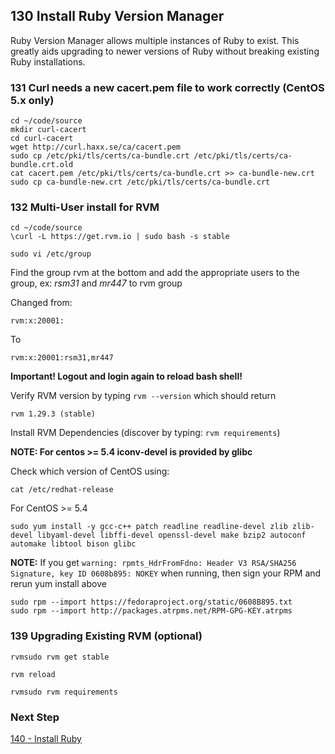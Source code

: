 ## 130 Install Ruby Version Manager

Ruby Version Manager allows multiple instances of Ruby to exist.  This greatly aids upgrading to newer versions of Ruby without breaking existing Ruby installations.

### 131 Curl needs a new cacert.pem file to work correctly (CentOS 5.x only)

```
cd ~/code/source
mkdir curl-cacert
cd curl-cacert
wget http://curl.haxx.se/ca/cacert.pem
sudo cp /etc/pki/tls/certs/ca-bundle.crt /etc/pki/tls/certs/ca-bundle.crt.old
cat cacert.pem /etc/pki/tls/certs/ca-bundle.crt >> ca-bundle-new.crt
sudo cp ca-bundle-new.crt /etc/pki/tls/certs/ca-bundle.crt
```

### 132 Multi-User install for RVM

```
cd ~/code/source
\curl -L https://get.rvm.io | sudo bash -s stable

sudo vi /etc/group
```

Find the group rvm at the bottom and add the appropriate users to the group, ex: *rsm31* and *mr447* to rvm group

Changed from:

```
rvm:x:20001:
```

To

```
rvm:x:20001:rsm31,mr447
```

**Important! Logout and login again to reload bash shell!**

Verify RVM version by typing `rvm --version` which should return

```console
rvm 1.29.3 (stable)
```

Install RVM Dependencies (discover by typing: `rvm requirements`)

**NOTE: For centos >= 5.4 iconv-devel is provided by glibc**

Check which version of CentOS using:

```
cat /etc/redhat-release
```

For CentOS >= 5.4

```
sudo yum install -y gcc-c++ patch readline readline-devel zlib zlib-devel libyaml-devel libffi-devel openssl-devel make bzip2 autoconf automake libtool bison glibc
```

**NOTE:** If you get `warning: rpmts_HdrFromFdno: Header V3 RSA/SHA256 Signature, key ID 0608b895: NOKEY` when running, then sign your RPM and rerun yum install above

```
sudo rpm --import https://fedoraproject.org/static/0608B895.txt
sudo rpm --import http://packages.atrpms.net/RPM-GPG-KEY.atrpms
```

### 139 Upgrading Existing RVM (optional)

```
rvmsudo rvm get stable

rvm reload

rvmsudo rvm requirements
```

### Next Step

[140 - Install Ruby](https://github.com/sleepepi/sleepepi/tree/master/virtual-machines/140-install-ruby.md)
